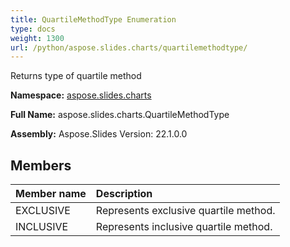 ```yaml
---
title: QuartileMethodType Enumeration
type: docs
weight: 1300
url: /python/aspose.slides.charts/quartilemethodtype/
---
```


Returns type of quartile method

**Namespace:** [aspose.slides.charts](/python/aspose.slides.charts/)

**Full Name:** aspose.slides.charts.QuartileMethodType

**Assembly:**  Aspose.Slides Version: 22.1.0.0

## **Members**
|**Member name**|**Description**|
| :- | :- |
|EXCLUSIVE|Represents exclusive quartile method.|
|INCLUSIVE|Represents inclusive quartile method.|
